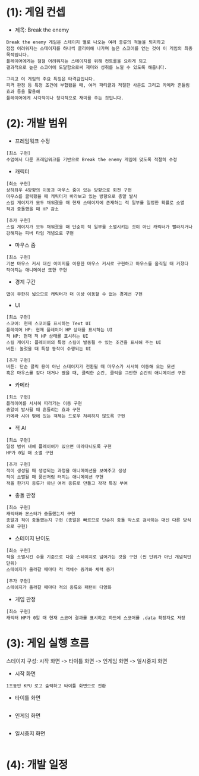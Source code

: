 # (1): 게임 컨셉
* 제목: Break the enemy
```
Break the enemy 게임은 스테이지 별로 나오는 여러 종류의 적들을 퇴치하고 
점점 어려워지는 스테이지를 하나씩 클리어해 나가며 높은 스코어를 얻는 것이 이 게임의 최종 목적입니다. 
플레이어에게는 점점 어려워지는 스테이지를 위해 컨트롤을 요하게 되고 
결과적으로 높은 스코어에 도달함으로써 재미와 성취를 느낄 수 있도록 해줍니다.

그리고 이 게임의 주요 특징은 타격감입니다. 
피격 판정 등 특정 조건에 부합됐을 때, 여러 파티클과 적절한 사운드 그리고 카메라 흔들림 효과 등을 활용해 
플레이어에게 시각적이나 청각적으로 재미를 주는 것입니다.
```

# (2): 개발 범위
* 프레임워크 수정
```
[최소 구현]
수업에서 다룬 프레임워크를 기반으로 Break the enemy 게임에 맞도록 적절히 수정
```
* 캐릭터
```
[최소 구현]
상하좌우 4방향의 이동과 마우스 줌이 있는 방향으로 회전 구현
마우스를 클릭했을 때 캐릭터가 바라보고 있는 방향으로 총알 발사
스킬 게이지가 모두 채워졌을 때 현재 스테이지에 존재하는 적 일부를 일정한 확률로 소멸
적과 충돌했을 때 HP 감소

[추가 구현]
스킬 게이지가 모두 채워졌을 때 단순히 적 일부를 소멸시키는 것이 아닌 캐릭터가 빨라지거나 강해지는 피버 타임 개념으로 구현
```
* 마우스 줌
```
[최소 구현]
기본 마우스 커서 대신 이미지를 이용한 마우스 커서로 구현하고 마우스를 움직일 때 커졌다 작아지는 애니메이션 또한 구현
```
* 경계 구간
```
맵이 무한히 넓으므로 캐릭터가 더 이상 이동할 수 없는 경계선 구현
```
* UI
```
[최소 구현]
스코어: 현재 스코어를 표시하는 Text UI
플레이어 HP: 현재 플레이어 HP 상태를 표시하는 UI
적 HP: 현재 적 HP 상태를 표시하는 UI
스킬 게이지: 플레이어의 특정 스킬이 발동될 수 있는 조건을 표시해 주는 UI
버튼: 눌렀을 때 특정 동작이 수행되는 UI

[추가 구현]
버튼: 단순 클릭 용이 아닌 스테이지가 전환될 때 마우스가 서서히 이동해 오는 모션 
혹은 마우스를 갖다 대거나 땠을 때, 클릭한 순간, 클릭을 그만한 순간의 애니메이션 구현
```
* 카메라
```
[최소 구현]
플레이어를 서서히 따라가는 이동 구현
총알이 발사될 때 흔들리는 효과 구현
카메라 시야 밖에 있는 객체는 드로우 처리하지 않도록 구현
```
* 적 AI
```
[최소 구현]
일정 범위 내에 플레이어가 있으면 따라다니도록 구현
HP가 0일 때 소멸 구현

[추가 구현]
적이 생성될 때 생성되는 과정을 애니메이션을 보여주고 생성
적이 소멸될 때 풍선처럼 터지는 애니메이션 구현
적을 한가지 종류가 아닌 여러 종류로 만들고 각각 특징 부여
```
* 충돌 판정
```
[최소 구현]
캐릭터와 몬스터가 충돌했는지 구현
총알과 적이 충돌했는지 구현 (총알은 빠르므로 단순히 충돌 박스로 검사하는 대신 다른 방식으로 구현)
```
* 스테이지 난이도
```
[최소 구현]
적을 소멸시킨 수를 기준으로 다음 스테이지로 넘어가는 것을 구현 (씬 단위가 아닌 개념적인 단위)
스테이지가 올라갈 때마다 적 객체수 증가와 체력 증가

[추가 구현]
스테이지가 올라갈 때마다 적의 종류와 패턴이 다양화
```
* 게임 판정
```
[최소 구현]
캐릭터 HP가 0일 때 현재 스코어 결과를 표시하고 하드에 스코어를 .data 확장자로 저장
```

# (3): 게임 실행 흐름
스테이지 구성: 시작 화면 -> 타이틀 화면 -> 인게임 화면 -> 일시중지 화면
* 시작 화면
```
1초동안 KPU 로고 출력하고 타이틀 화면으로 전환
```
* 타이틀 화면
```
```
* 인게임 화면
```
```
* 일시중지 화면
```
```

# (4): 개발 일정
